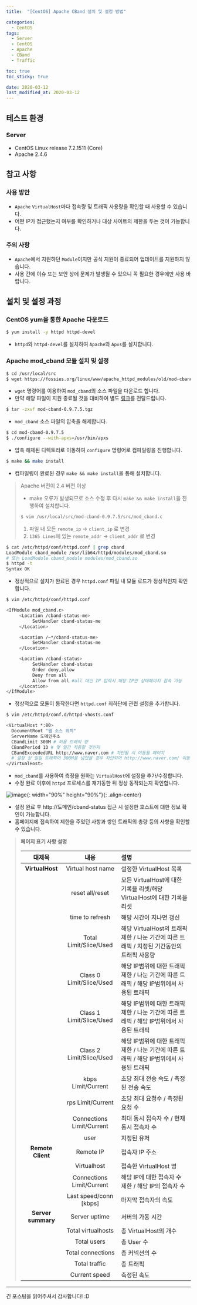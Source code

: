 ```yaml
---
title:  "[CentOS] Apache CBand 설치 및 설정 방법" 

categories:
  - CentOS
tags:
  - Server
  - CentOS
  - Apache
  - CBand
  - Traffic

toc: true
toc_sticky: true

date: 2020-03-12
last_modified_at: 2020-03-12
---
```


## 테스트 환경
### Server
- CentOS Linux release 7.2.1511 (Core)
- Apache 2.4.6

## 참고 사항
### 사용 방안
- `Apache` `VirtualHost`마다 접속량 및 트래픽 사용량을 확인할 때 사용할 수 있습니다.
- 어떤 IP가 접근했는지 여부를 확인하거나 대상 사이트의 제한을 두는 것이 가능합니다.

### 주의 사항
- `Apache`에서 지원하던 `Module`이지만 공식 지원이 종료되어 업데이트를 지원하지 않습니다.
- 사용 간에 이슈 또는 보안 상에 문제가 발생될 수 있으니 꼭 필요한 경우에만 사용 바랍니다.

## 설치 및 설정 과정
### CentOS yum을 통한 Apache 다운로드
```bash
$ yum install -y httpd httpd-devel
```
- `httpd`와 `httpd-devel`를 설치하여 `Apache`와 `Apxs`를 설치합니다.

### Apache mod_cband 모듈 설치 및 설정
```bash
$ cd /usr/local/src
$ wget https://fossies.org/linux/www/apache_httpd_modules/old/mod-cband-0.9.7.5.tgz
```
- `wget` 명령어를 이용하여 `mod_cband`의 소스 파일을 다운로드 합니다.
- 만약 해당 파일이 지원 종료될 것을 대비하여 별도 [링크](https://blog.false.kr/assets/downloads/CentOS-Apache-CBand/mod-cband-0.9.7.5.tgz)를 전달드립니다.

```bash
$ tar -zxvf mod-cband-0.9.7.5.tgz
```
- `mod_cband` 소스 파일의 압축을 해제합니다.

```bash
$ cd mod-cband-0.9.7.5
$ ./configure --with-apxs=/usr/bin/apxs
```
- 압축 해제된 디렉토리로 이동하여 `configure` 명령어로 컴파일링을 진행합니다.

```bash
$ make && make install
```
- 컴파일링이 완료된 경우 `make && make install`을 통해 설치합니다.
> Apache 버전이 2.4 버전 이상
> - make 오류가 발생되므로 소스 수정 후 다시 `make && make install`을 진행하여 설치합니다.  
> ```bash
> $ vim /usr/local/src/mod-cband-0.9.7.5/src/mod_cband.c
> ```
> 1. 파일 내 모든 `remote_ip` &rarr; `client_ip` 로 변경
> 2. `1365 Lines`에 있는 `remote_addr` &rarr; `client_addr` 로 변경


```bash
$ cat /etc/httpd/conf/httpd.conf | grep cband
LoadModule cband_module /usr/lib64/httpd/modules/mod_cband.so
# 또는 LoadModule cband_module modules/mod_cband.so
$ httpd -t
Syntax OK
```
- 정상적으로 설치가 완료된 경우 `httpd.conf` 파일 내 모듈 로드가 정상적인지 확인합니다.

```bash
$ vim /etc/httpd/conf/httpd.conf
```
```bash
<IfModule mod_cband.c>
     <Location /cband-status-me>
          SetHandler cband-status-me
     </Location>

     <Location /~*/cband-status-me>
          SetHandler cband-status-me
     </Location>

     <Location /cband-status>
          SetHandler cband-status
          Order deny,allow
          Deny from all
          Allow from all #all 대신 IP 입력시 해당 IP만 상태페이지 접속 가능
     </Location>
</IfModule>
```
- 정상적으로 모듈이 동작한다면 `httpd.conf` 최하단에 관련 설정을 추가합니다.

```bash
$ vim /etc/httpd/conf.d/httpd-vhosts.conf
```
```bash
<VirtualHost *:80>
  DocumentRoot "웹 소스 위치"
  ServerName 도메인주소
  CBandLimit 300M # 허용 트래픽 양
  CBandPeriod 1D # 몇 일간 적용할 것인지
  CBandExceededURL http://www.naver.com # 차단될 시 이동될 페이지
  # 설정 상 일일 트래픽이 300M을 넘었을 경우 차단되어 http://www.naver.com/ 이동
</VirtualHost>
```
- `mod_cband`를 사용하여 측정을 원하는 `VirtualHost`에 설정을 추가/수정합니다.
- 수정 완료 이후에 `httpd` 프로세스를 재기동한 뒤 정상 동작되는지 확인합니다.


![image](https://blog.false.kr/assets/image/Post/CentOS/CentOS-Apache-CBand/1.png){: width="90%" height="90%"}{: .align-center}
- 설정 완료 후 http://도메인/cband-status 접근 시 설정한 호스트에 대한 정보 확인이 가능합니다.
- 홈페이지에 접속하여 제한을 주었던 사항과 쌓인 트래픽의 총량 등의 사항을 확인할 수 있습니다.

> **페이지 표기 사항 설명**  
>  
> |대제목|내용|설명|
> |:---:|:---:|:---|
> |**VirtualHost**|Virtual host name|설정한 VirtualHost 목록|
> ||reset all/reset|모든 VirtualHost에 대한 기록을 리셋/해당 VirtualHost에 대한 기록을 리셋|
> ||time to refresh|해당 시간이 지나면 갱신|
> ||Total Limit/Slice/Used|해당 VirtualHost의 트래픽 제한 / 나눈 기간에 따른 트래픽 / 지정된 기간동안의 트래픽 사용량|
> ||Class 0 Limit/Slice/Used|해당 IP범위에 대한 트래픽 제한 / 나눈 기간에 따른 트래픽 / 해당 IP범위에서 사용된 트래픽|
> ||Class 1 Limit/Slice/Used|해당 IP범위에 대한 트래픽 제한 / 나눈 기간에 따른 트래픽 / 해당 IP범위에서 사용된 트래픽|
> ||Class 2 Limit/Slice/Used|해당 IP범위에 대한 트래픽 제한 / 나눈 기간에 따른 트래픽 / 해당 IP범위에서 사용된 트래픽|
> ||kbps Limit/Current|초당 최대 전송 속도 / 측정된 전송 속도|
> ||rps Limit/Current|초당 최대 요청수 / 측정된 요청 수|
> ||Connections Limit/Current|최대 동시 접속자 수 / 현재 동시 접속자 수|
> ||user|지정된 유저|
> |**Remote Client**|Remote IP|접속자 IP 주소|
> ||Virtualhost|접속한 VirtualHost 명|
> ||Connections Limit/Current|해당 IP에 대한 접속자 수 제한 / 해당 IP의 접속자 수|
> ||Last speed/conn [kbps]|마지막 접속자의 속도|
> |**Server summary**|Server uptime|서버의 가동 시간|
> ||Total virtualhosts|총 VirtualHost의 개수|
> ||Total users|총 User 수|
> ||Total connections|총 커넥션의 수|
> ||Total traffic|총 트래픽|
> ||Current speed|측정된 속도|

---
  
긴 포스팅을 읽어주셔서 감사합니다! :D
